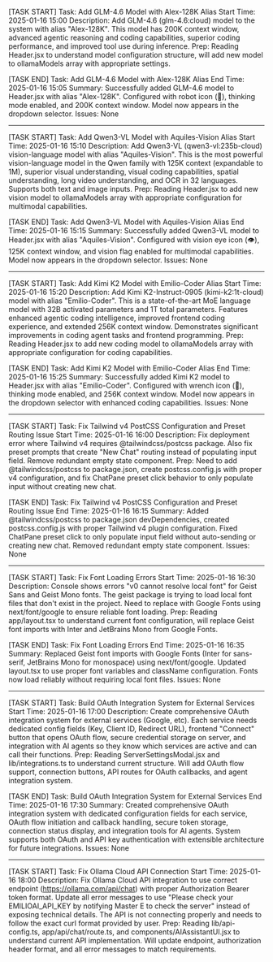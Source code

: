 [TASK START]
Task: Add GLM-4.6 Model with Alex-128K Alias
Start Time: 2025-01-16 15:00
Description: Add GLM-4.6 (glm-4.6:cloud) model to the system with alias "Alex-128K". This model has 200K context window, advanced agentic reasoning and coding capabilities, superior coding performance, and improved tool use during inference.
Prep: Reading Header.jsx to understand model configuration structure, will add new model to ollamaModels array with appropriate settings.

[TASK END]
Task: Add GLM-4.6 Model with Alex-128K Alias
End Time: 2025-01-16 15:05
Summary: Successfully added GLM-4.6 model to Header.jsx with alias "Alex-128K". Configured with robot icon (🤖), thinking mode enabled, and 200K context window. Model now appears in the dropdown selector.
Issues: None

------------------------------------------------------------

[TASK START]
Task: Add Qwen3-VL Model with Aquiles-Vision Alias
Start Time: 2025-01-16 15:10
Description: Add Qwen3-VL (qwen3-vl:235b-cloud) vision-language model with alias "Aquiles-Vision". This is the most powerful vision-language model in the Qwen family with 125K context (expandable to 1M), superior visual understanding, visual coding capabilities, spatial understanding, long video understanding, and OCR in 32 languages. Supports both text and image inputs.
Prep: Reading Header.jsx to add new vision model to ollamaModels array with appropriate configuration for multimodal capabilities.

[TASK END]
Task: Add Qwen3-VL Model with Aquiles-Vision Alias
End Time: 2025-01-16 15:15
Summary: Successfully added Qwen3-VL model to Header.jsx with alias "Aquiles-Vision". Configured with vision eye icon (👁️), 125K context window, and vision flag enabled for multimodal capabilities. Model now appears in the dropdown selector.
Issues: None

------------------------------------------------------------

[TASK START]
Task: Add Kimi K2 Model with Emilio-Coder Alias
Start Time: 2025-01-16 15:20
Description: Add Kimi K2-Instruct-0905 (kimi-k2:1t-cloud) model with alias "Emilio-Coder". This is a state-of-the-art MoE language model with 32B activated parameters and 1T total parameters. Features enhanced agentic coding intelligence, improved frontend coding experience, and extended 256K context window. Demonstrates significant improvements in coding agent tasks and frontend programming.
Prep: Reading Header.jsx to add new coding model to ollamaModels array with appropriate configuration for coding capabilities.

[TASK END]
Task: Add Kimi K2 Model with Emilio-Coder Alias
End Time: 2025-01-16 15:25
Summary: Successfully added Kimi K2 model to Header.jsx with alias "Emilio-Coder". Configured with wrench icon (🔧), thinking mode enabled, and 256K context window. Model now appears in the dropdown selector with enhanced coding capabilities.
Issues: None

------------------------------------------------------------

[TASK START]
Task: Fix Tailwind v4 PostCSS Configuration and Preset Routing Issue
Start Time: 2025-01-16 16:00
Description: Fix deployment error where Tailwind v4 requires @tailwindcss/postcss package. Also fix preset prompts that create "New Chat" routing instead of populating input field. Remove redundant empty state component.
Prep: Need to add @tailwindcss/postcss to package.json, create postcss.config.js with proper v4 configuration, and fix ChatPane preset click behavior to only populate input without creating new chat.

[TASK END]
Task: Fix Tailwind v4 PostCSS Configuration and Preset Routing Issue
End Time: 2025-01-16 16:15
Summary: Added @tailwindcss/postcss to package.json devDependencies, created postcss.config.js with proper Tailwind v4 plugin configuration. Fixed ChatPane preset click to only populate input field without auto-sending or creating new chat. Removed redundant empty state component.
Issues: None

------------------------------------------------------------

[TASK START]
Task: Fix Font Loading Errors
Start Time: 2025-01-16 16:30
Description: Console shows errors "v0 cannot resolve local font" for Geist Sans and Geist Mono fonts. The geist package is trying to load local font files that don't exist in the project. Need to replace with Google Fonts using next/font/google to ensure reliable font loading.
Prep: Reading app/layout.tsx to understand current font configuration, will replace Geist font imports with Inter and JetBrains Mono from Google Fonts.

[TASK END]
Task: Fix Font Loading Errors
End Time: 2025-01-16 16:35
Summary: Replaced Geist font imports with Google Fonts (Inter for sans-serif, JetBrains Mono for monospace) using next/font/google. Updated layout.tsx to use proper font variables and className configuration. Fonts now load reliably without requiring local font files.
Issues: None

------------------------------------------------------------

[TASK START]
Task: Build OAuth Integration System for External Services
Start Time: 2025-01-16 17:00
Description: Create comprehensive OAuth integration system for external services (Google, etc). Each service needs dedicated config fields (Key, Client ID, Redirect URL), frontend "Connect" button that opens OAuth flow, secure credential storage on server, and integration with AI agents so they know which services are active and can call their functions.
Prep: Reading ServerSettingsModal.jsx and lib/integrations.ts to understand current structure. Will add OAuth flow support, connection buttons, API routes for OAuth callbacks, and agent integration system.

[TASK END]
Task: Build OAuth Integration System for External Services
End Time: 2025-01-16 17:30
Summary: Created comprehensive OAuth integration system with dedicated configuration fields for each service, OAuth flow initiation and callback handling, secure token storage, connection status display, and integration tools for AI agents. System supports both OAuth and API key authentication with extensible architecture for future integrations.
Issues: None

------------------------------------------------------------

[TASK START]
Task: Fix Ollama Cloud API Connection
Start Time: 2025-01-16 18:00
Description: Fix Ollama Cloud API integration to use correct endpoint (https://ollama.com/api/chat) with proper Authorization Bearer token format. Update all error messages to use "Please check your EMILIOAI_API_KEY by notifying Master E to check the server" instead of exposing technical details. The API is not connecting properly and needs to follow the exact curl format provided by user.
Prep: Reading lib/api-config.ts, app/api/chat/route.ts, and components/AIAssistantUI.jsx to understand current API implementation. Will update endpoint, authorization header format, and all error messages to match requirements.
